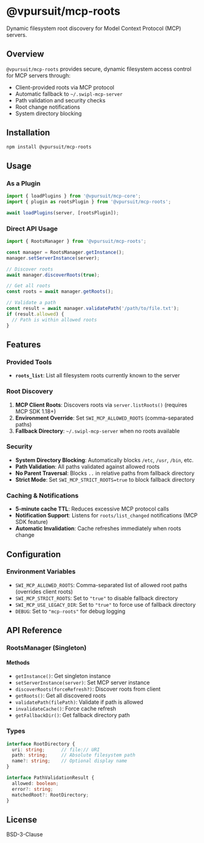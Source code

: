 # @vpursuit/mcp-roots

Dynamic filesystem root discovery for Model Context Protocol (MCP) servers.

## Overview

`@vpursuit/mcp-roots` provides secure, dynamic filesystem access control for MCP servers through:
- Client-provided roots via MCP protocol
- Automatic fallback to `~/.swipl-mcp-server`
- Path validation and security checks
- Root change notifications
- System directory blocking

## Installation

```bash
npm install @vpursuit/mcp-roots
```

## Usage

### As a Plugin

```typescript
import { loadPlugins } from '@vpursuit/mcp-core';
import { plugin as rootsPlugin } from '@vpursuit/mcp-roots';

await loadPlugins(server, [rootsPlugin]);
```

### Direct API Usage

```typescript
import { RootsManager } from '@vpursuit/mcp-roots';

const manager = RootsManager.getInstance();
manager.setServerInstance(server);

// Discover roots
await manager.discoverRoots(true);

// Get all roots
const roots = await manager.getRoots();

// Validate a path
const result = await manager.validatePath('/path/to/file.txt');
if (result.allowed) {
  // Path is within allowed roots
}
```

## Features

### Provided Tools

- **`roots_list`**: List all filesystem roots currently known to the server

### Root Discovery

1. **MCP Client Roots**: Discovers roots via `server.listRoots()` (requires MCP SDK 1.18+)
2. **Environment Override**: Set `SWI_MCP_ALLOWED_ROOTS` (comma-separated paths)
3. **Fallback Directory**: `~/.swipl-mcp-server` when no roots available

### Security

- **System Directory Blocking**: Automatically blocks `/etc`, `/usr`, `/bin`, etc.
- **Path Validation**: All paths validated against allowed roots
- **No Parent Traversal**: Blocks `..` in relative paths from fallback directory
- **Strict Mode**: Set `SWI_MCP_STRICT_ROOTS=true` to block fallback directory

### Caching & Notifications

- **5-minute cache TTL**: Reduces excessive MCP protocol calls
- **Notification Support**: Listens for `roots/list_changed` notifications (MCP SDK feature)
- **Automatic Invalidation**: Cache refreshes immediately when roots change

## Configuration

### Environment Variables

- `SWI_MCP_ALLOWED_ROOTS`: Comma-separated list of allowed root paths (overrides client roots)
- `SWI_MCP_STRICT_ROOTS`: Set to `"true"` to disable fallback directory
- `SWI_MCP_USE_LEGACY_DIR`: Set to `"true"` to force use of fallback directory
- `DEBUG`: Set to `"mcp-roots"` for debug logging

## API Reference

### RootsManager (Singleton)

#### Methods

- `getInstance()`: Get singleton instance
- `setServerInstance(server)`: Set MCP server instance
- `discoverRoots(forceRefresh?)`: Discover roots from client
- `getRoots()`: Get all discovered roots
- `validatePath(filePath)`: Validate if path is allowed
- `invalidateCache()`: Force cache refresh
- `getFallbackDir()`: Get fallback directory path

### Types

```typescript
interface RootDirectory {
  uri: string;      // file:// URI
  path: string;     // Absolute filesystem path
  name?: string;    // Optional display name
}

interface PathValidationResult {
  allowed: boolean;
  error?: string;
  matchedRoot?: RootDirectory;
}
```

## License

BSD-3-Clause
